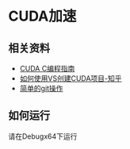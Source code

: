 # CUDA加速



## 相关资料

- [CUDA C编程指南](https://docs.nvidia.com/cuda/cuda-c-programming-guide/index.html)
- [如何使用VS创建CUDA项目-知乎](https://zhuanlan.zhihu.com/p/85231502)
- [简单的git操作](https://www.cnblogs.com/JustNo/p/13866941.html)

## 如何运行

请在Debugx64下运行





